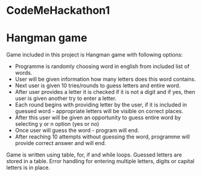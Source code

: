 # CodeMeHackathon1

# Hangman game

Game included in this project is Hangman game with following options:
- Programme is randomly choosing word in english from included list of words.
- User will be given information how many letters does this word contains.
- Next user is given 10 tries/rounds to guess letters and entire word.
- After user provides a letter it is checked if it is not a digit and if yes, then user is given another try to enter a letter.
- Each round begins with providing letter by the user, if it is included in guessed word - appropriate letters will be visible on correct places.
- After this user will be given an opportunity to guess entire word by selecting y or n option (yes or no)
- Once user will guess the word - program will end.
- After reaching 10 attempts without guessing the word, programme will provide correct answer and will end.

Game is written using table, for, if and while loops. Guessed letters are stored in a table. 
Error handling for entering multiple letters, digits or capital letters is in place.
